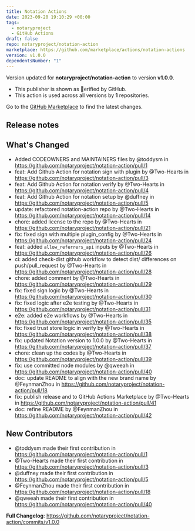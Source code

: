 ```yaml
---
title: Notation Actions
date: 2023-09-20 19:10:29 +00:00
tags:
  - notaryproject
  - GitHub Actions
draft: false
repo: notaryproject/notation-action
marketplace: https://github.com/marketplace/actions/notation-actions
version: v1.0.0
dependentsNumber: "1"
---
```



Version updated for **notaryproject/notation-action** to version **v1.0.0**.
- This publisher is shown as erified by GitHub.
- This action is used across all versions by **1** repositories.

Go to the [GitHub Marketplace](https://github.com/marketplace/actions/notation-actions) to find the latest changes.

## Release notes

## What's Changed
* Added CODEOWNERS and MAINTAINERS files by @toddysm in https://github.com/notaryproject/notation-action/pull/1
* feat: Add Github Action for notation sign with plugin by @Two-Hearts in https://github.com/notaryproject/notation-action/pull/3
* feat: Add Github Action for notation verify by @Two-Hearts in https://github.com/notaryproject/notation-action/pull/4
* feat: Add Github Action for notation setup by @duffney in https://github.com/notaryproject/notation-action/pull/5
* update: refactored notation-action repo by @Two-Hearts in https://github.com/notaryproject/notation-action/pull/14
* chore: added license to the repo by @Two-Hearts in https://github.com/notaryproject/notation-action/pull/21
* fix: fixed sign with multiple plugin_config by @Two-Hearts in https://github.com/notaryproject/notation-action/pull/24
* feat: added `allow_referrers_api` inputs by @Two-Hearts in https://github.com/notaryproject/notation-action/pull/26
* ci: added check-dist github workflow to detect dist/ differences on push/pull_request by @Two-Hearts in https://github.com/notaryproject/notation-action/pull/28
* chore: added comment by @Two-Hearts in https://github.com/notaryproject/notation-action/pull/29
* fix: fixed sign logic by @Two-Hearts in https://github.com/notaryproject/notation-action/pull/30
* fix: fixed logic after e2e testing by @Two-Hearts in https://github.com/notaryproject/notation-action/pull/31
* e2e: added e2e workflows by @Two-Hearts in https://github.com/notaryproject/notation-action/pull/35
* fix: fixed trust store logic in verify by @Two-Hearts in https://github.com/notaryproject/notation-action/pull/38
* fix: updated Notation version to 1.0.0 by @Two-Hearts in https://github.com/notaryproject/notation-action/pull/37
* chore: clean up the codes by @Two-Hearts in https://github.com/notaryproject/notation-action/pull/39
* fix: use committed node modules by @qweeah in https://github.com/notaryproject/notation-action/pull/40
* doc: update README to align with the new brand name by @FeynmanZhou in https://github.com/notaryproject/notation-action/pull/18
* fix: publish release and to GitHub Actions Marketplace by @Two-Hearts in https://github.com/notaryproject/notation-action/pull/41
* doc: refine README by @FeynmanZhou in https://github.com/notaryproject/notation-action/pull/42

## New Contributors
* @toddysm made their first contribution in https://github.com/notaryproject/notation-action/pull/1
* @Two-Hearts made their first contribution in https://github.com/notaryproject/notation-action/pull/3
* @duffney made their first contribution in https://github.com/notaryproject/notation-action/pull/5
* @FeynmanZhou made their first contribution in https://github.com/notaryproject/notation-action/pull/18
* @qweeah made their first contribution in https://github.com/notaryproject/notation-action/pull/40

**Full Changelog**: https://github.com/notaryproject/notation-action/commits/v1.0.0
